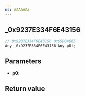 ```yaml
---
ns: AAAAAAA
---
```

## _0x9237E334F6E43156

```c
// 0x9237E334F6E43156 0x65D84665
Any _0x9237E334F6E43156(Any p0);
```


## Parameters
* **p0**: 

## Return value
